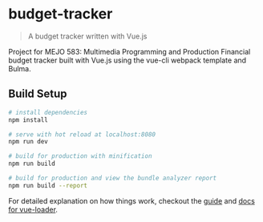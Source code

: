 # budget-tracker

> A budget tracker written with Vue.js

Project for MEJO 583: Multimedia Programming and Production
Financial budget tracker built with Vue.js using the vue-cli webpack template and Bulma.

## Build Setup

``` bash
# install dependencies
npm install

# serve with hot reload at localhost:8080
npm run dev

# build for production with minification
npm run build

# build for production and view the bundle analyzer report
npm run build --report
```

For detailed explanation on how things work, checkout the [guide](http://vuejs-templates.github.io/webpack/) and [docs for vue-loader](http://vuejs.github.io/vue-loader).
